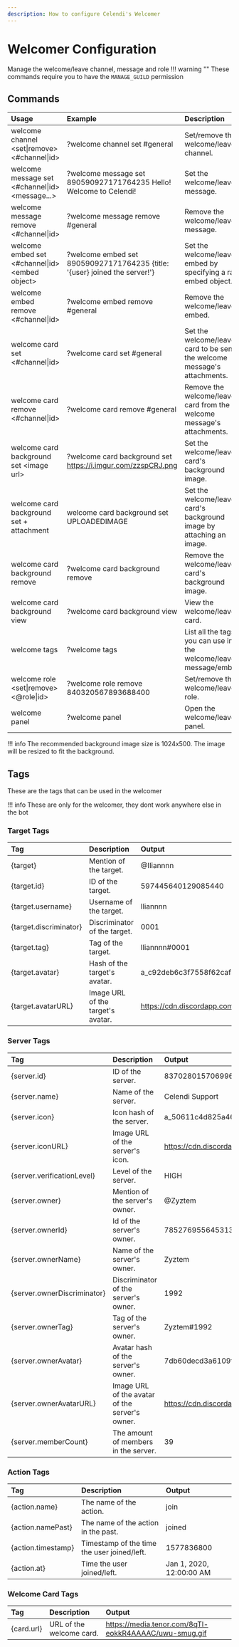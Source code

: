 ```yaml
---
description: How to configure Celendi's Welcomer
---
```

# Welcomer Configuration

Manage the welcome/leave channel, message and role
!!! warning ""
    These commands require you to have the `MANAGE_GUILD` permission

## Commands

| Usage | Example | Description |
| :--- | :--- | :--- |
| welcome channel &lt;set\|remove&gt; &lt;#channel\|id&gt; | ?welcome channel set #general | Set/remove the welcome/leave channel. |
| welcome message set &lt;#channel\|id&gt; &lt;message...&gt; | ?welcome message set 890590927171764235 Hello! Welcome to Celendi! | Set the welcome/leave message. |
| welcome message remove &lt;#channel\|id&gt; | ?welcome message remove #general | Remove the welcome/leave message. |
| welcome embed set &lt;#channel\|id&gt; &lt;embed object&gt; | ?welcome embed set 890590927171764235 &#123;title: '&#123;user&#125; joined the server!'&#125; | Set the welcome/leave embed by specifying a raw embed object. |
| welcome embed remove &lt;#channel\|id&gt; | ?welcome embed remove #general | Remove the welcome/leave embed. |
| welcome card set &lt;#channel\|id&gt; | ?welcome card set #general | Set the welcome/leave card to be sent in the welcome message's attachments.|
| welcome card remove &lt;#channel\|id&gt; | ?welcome card remove #general | Remove the welcome/leave card from the welcome message's attachments. |
| welcome card background set &lt;image url&gt; | ?welcome card background set <https://i.imgur.com/zzspCRJ.png> | Set the welcome/leave card's background image. |
| welcome card background set + attachment | welcome card background set UPLOADEDIMAGE | Set the welcome/leave card's background image by attaching an image. |
| welcome card background remove | ?welcome card background remove | Remove the welcome/leave card's background image. |
| welcome card background view | ?welcome card background view | View the welcome/leave card. |
| welcome tags | ?welcome tags | List all the tags you can use in the welcome/leave message/embed. |
| welcome role &lt;set\|remove&gt; &lt;&#64;role\|id&gt;| ?welcome role remove 840320567893688400 | Set/remove the welcome/leave role. |
| welcome panel | ?welcome panel | Open the welcome/leave panel. |

!!! info
    The recommended background image size is 1024x500. The image will be resized to fit the background.

## Tags

These are the tags that can be used in the welcomer

!!! info
    These are only for the welcomer, they dont work anywhere else in the bot

### Target Tags

| Tag      | Description | Output |
| :------- | :---------- | :------- |
| &#123;target&#125; | Mention of the target. | &#64;Iliannnn |
| &#123;target.id&#125; | ID of the target. | 597445640129085440 |
| &#123;target.username&#125; | Username of the target. | Iliannnn |
| &#123;target.discriminator&#125; | Discriminator of the target. | 0001 |
| &#123;target.tag&#125; | Tag of the target. | Iliannnn#0001 |
| &#123;target.avatar&#125; | Hash of the target's avatar. | a_c92deb6c3f7558f62caf2ba485c42087 |
| &#123;target.avatarURL&#125; | Image URL of the target's avatar. | <https://cdn.discordapp.com/avatars/597445640129085440/a_c92deb6c3f7558f62caf2ba485c42087.gif> |

### Server Tags

| Tag      | Description | Output |
| :------- | :---------- | :------- |
| &#123;server.id&#125; | ID of the server. | 837028015706996806 |
| &#123;server.name&#125; | Name of the server. | Celendi Support |
| &#123;server.icon&#125; | Icon hash of the server. | a_50611c4d825a46db3195224498757205 |
| &#123;server.iconURL&#125; | Image URL of the server's icon. | <https://cdn.discordapp.com/icons/837028015706996806/a_50611c4d825a46db3195224498757205.gif> |
| &#123;server.verificationLevel&#125; | Level of the server. | HIGH |
| &#123;server.owner&#125; | Mention of the server's owner. | &#64;Zyztem |
| &#123;server.ownerId&#125; | Id of the server's owner. | 785276955645313035 |
| &#123;server.ownerName&#125; | Name of the server's owner. | Zyztem |
| &#123;server.ownerDiscriminator&#125; | Discriminator of the server's owner. | 1992 |
| &#123;server.ownerTag&#125; | Tag of the server's owner. | Zyztem#1992 |
| &#123;server.ownerAvatar&#125; | Avatar hash of the server's owner. | 7db60decd3a6109f48715a448639c6a6 |
| &#123;server.ownerAvatarURL&#125; | Image URL of the avatar of the server's owner. | <https://cdn.discordapp.com/avatars/785276955645313035/7db60decd3a6109f48715a448639c6a6.png> |
| &#123;server.memberCount&#125; | The amount of members in the server. | 39 |

### Action Tags

| Tag     | Description | Output |
| :------ | :---------- | :------- |
| &#123;action.name&#125; | The name of the action. | join |
| &#123;action.namePast&#125; | The name of the action in the past. | joined |
| &#123;action.timestamp&#125; | Timestamp of the time the user joined/left. | 1577836800 |
| &#123;action.at&#125; | Time the user joined/left. | Jan 1, 2020, 12:00:00 AM |

### Welcome Card Tags

| Tag     | Description | Output |
| :------ | :---------- | :------- |
| {card.url} | URL of the welcome card. | <https://media.tenor.com/8qTl-eokkR4AAAAC/uwu-smug.gif> |
